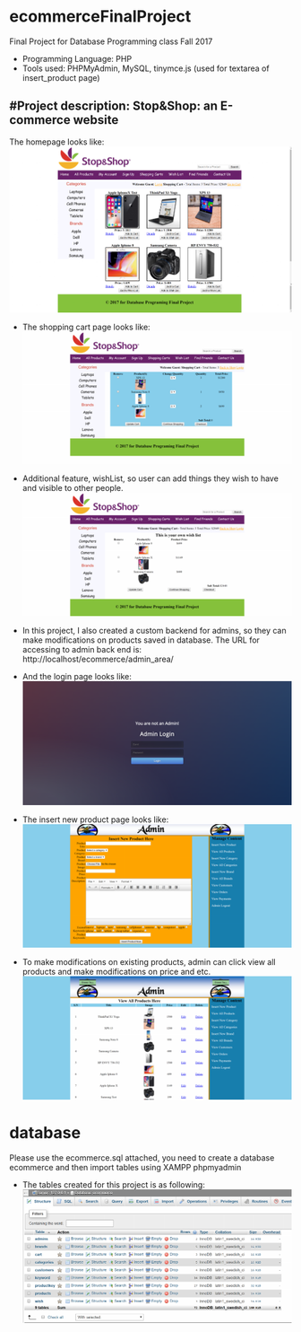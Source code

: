 # ecommerceFinalProject
Final Project for Database Programming class Fall 2017
- Programming Language: PHP
- Tools used: PHPMyAdmin, MySQL, tinymce.js (used for textarea of insert_product page)

#Project description:
Stop&Shop: an E-commerce website
-
The homepage looks like:
![](img/homepage_screenshot.png)

- The shopping cart page looks like:
![](img/shoppingCart_page.png)

- Additional feature, wishList, so user can add things they wish to 
have and visible to other people.
![](img/wishList_page.png)

- In this project, I also created a custom backend for admins, so they can make 
modifications on products saved in database. The URL for accessing to admin back
end is: http://localhost/ecommerce/admin_area/
- And the login page looks like:
![](img/admin_login.png)
- The insert new product page looks like:
![](img/insert_product_page.png)
- To make modifications on existing products, admin can click view
all products and make modifications on price and etc.
![](img/view_all_products.png)


# database
Please use the ecommerce.sql attached, you need to create a database ecommerce and then import tables using XAMPP phpmyadmin
- The tables created for this project is as following:
![](img/phpMyAdmin_tables.png)